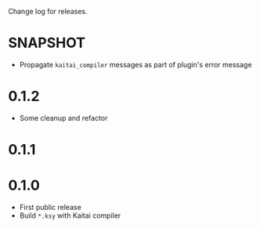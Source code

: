 Change log for releases.

# SNAPSHOT

* Propagate `kaitai_compiler` messages as part of plugin's error message

# 0.1.2

* Some cleanup and refactor

# 0.1.1

# 0.1.0

* First public release
* Build `*.ksy` with Kaitai compiler
